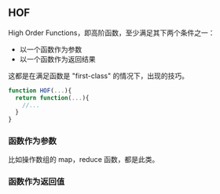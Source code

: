 ## HOF
High Order Functions，即高阶函数，至少满足其下两个条件之一：
- 以一个函数作为参数
- 以一个函数作为返回结果

这都是在满足函数是 "first-class" 的情况下，出现的技巧。


```javascript
function HOF(...){
  return function(...){
    //...
  }
}
```

### 函数作为参数
比如操作数组的 map，reduce 函数，都是此类。


### 函数作为返回值
